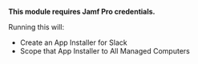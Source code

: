 **This module requires Jamf Pro credentials.**

Running this will:

- Create an App Installer for Slack 
- Scope that App Installer to All Managed Computers